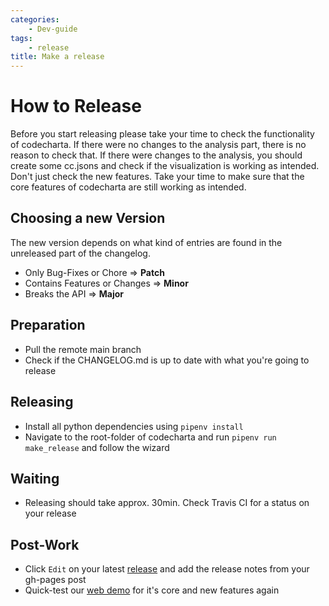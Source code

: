 ```yaml
---
categories:
    - Dev-guide
tags:
    - release
title: Make a release
---
```


# How to Release

Before you start releasing please take your time to check the functionality of codecharta. If there were no changes to the analysis part, there is no reason to check that. If there were changes to the analysis, you should create some cc.jsons and check if the visualization is working as intended.
Don't just check the new features. Take your time to make sure that the core features of codecharta are still working as intended.

## Choosing a new Version

The new version depends on what kind of entries are found in the unreleased part of the changelog.

-   Only Bug-Fixes or Chore => **Patch**
-   Contains Features or Changes => **Minor**
-   Breaks the API => **Major**

## Preparation

-   Pull the remote main branch
-   Check if the CHANGELOG.md is up to date with what you're going to release

## Releasing

-   Install all python dependencies using `pipenv install`
-   Navigate to the root-folder of codecharta and run `pipenv run make_release` and follow the wizard

## Waiting

-   Releasing should take approx. 30min. Check Travis CI for a status on your release

## Post-Work

-   Click `Edit` on your latest [release](https://github.com/MaibornWolff/codecharta/releases) and add the release notes from your gh-pages post
-   Quick-test our [web demo](https://maibornwolff.github.io/codecharta/visualization/app/index.html?file=codecharta.cc.json.gz&file=codecharta_analysis.cc.json.gz) for it's core and new features again
